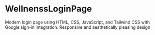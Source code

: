 # WellnenssLoginPage
Modern login page using HTML, CSS, JavaScript, and Tailwind CSS with Google sign-in integration. Responsive and aesthetically pleasing design
